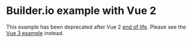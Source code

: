# Builder.io example with Vue 2

This example has been deprecated after Vue 2 [end of life](https://v2.vuejs.org/lts/). Please see the [Vue 3 example](/vue-3/) instead.
